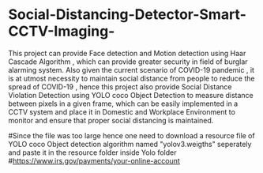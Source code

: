 # Social-Distancing-Detector-Smart-CCTV-Imaging-
This project can provide Face detection and Motion detection using Haar Cascade Algorithm ,
which can provide greater security in field of burglar alarming system. Also given the current scenario of COVID-19 pandemic , 
it is at utmost necessity to maintain social distance from people to reduce the spread of COVID-19 , 
hence this project also provide Social Distance Violation Detection using YOLO coco Object Detection to measure distance between pixels in a given frame, 
which can be easily implemented in a CCTV system and place it in Domestic and Workplace Environment to monitor and ensure that proper social distancing is maintained.

#Since the file was too large hence one need to download a resource file of YOLO coco  Object detection algorithm named "yolov3.weigths" seperately and paste it in the resource folder
inside Yolo folder
#https://www.irs.gov/payments/your-online-account
